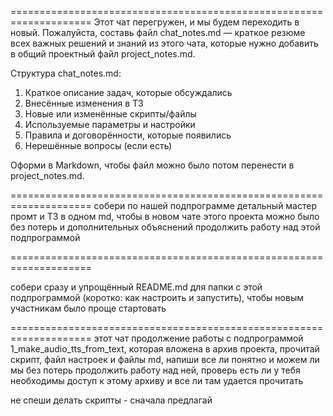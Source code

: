 ====================================================================
Этот чат перегружен, и мы будем переходить в новый.
Пожалуйста, составь файл chat_notes.md — краткое резюме всех важных решений и знаний из этого чата,
которые нужно добавить в общий проектный файл project_notes.md.

Структура chat_notes.md:

1. Краткое описание задач, которые обсуждались
2. Внесённые изменения в ТЗ
3. Новые или изменённые скрипты/файлы
4. Используемые параметры и настройки
5. Правила и договорённости, которые появились
6. Нерешённые вопросы (если есть)

Оформи в Markdown, чтобы файл можно было потом перенести в project_notes.md.

====================================================================
собери по нашей подпрограмме детальный мастер промт и ТЗ в одном md, чтобы в новом чате этого проекта можно было без
потерь и дополнительных объяснений продолжить работу над этой подпрограммой

====================================================================

собери сразу и упрощённый README.md для папки с этой подпрограммой (коротко: как настроить и запустить), чтобы
новым участникам было проще стартовать

====================================================================
этот чат продолжение работы с подпрограммой 1_make_audio_tts_from_text, которая вложена в архив проекта, прочитай
скрипт, файл настроек и файлы md, напиши все ли понятно и можем ли мы без потерь продолжить работу над ней, проверь есть
ли у тебя необходимы доступ к этому архиву и все ли там удается прочитать


не спеши делать скрипты - сначала предлагай